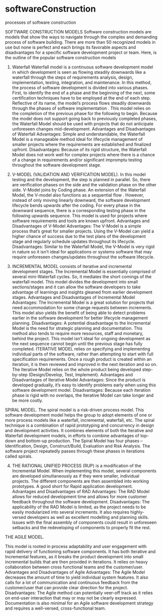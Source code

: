 # softwareConstruction
processes of software construction

SOFTWARE CONSTRUCTION MODELS
Software construction models are models that show the ways to navigate through the complex and demanding process of software building.
There are more than 50 recognized models in use but none is perfect and each brings its favorable aspects and disadvantages for a specific software development project or team.
Here, is the outline of the popular software construction models
1.	Waterfall
Waterfall model is a continuous software development model in which development is seen as flowing steadily downwards like a waterfall through the steps of requirements analysis, design, implementation, testing, integration, and maintenance. In this method, the process of software development is divided into various phases. First, to identify the end of a phase and the beginning of the next, some certification techniques have to be employed at the end of each step.
Reflective of its name, the model’s process flows steadily downwards through the phases of software implementation .
This model relies on the completion of the previous phase for the following to begin. Because the model does not support going back to previously completed phases, the Waterfall Model should be used with projects that do not anticipate unforeseen changes mid-development.
Advantages and Disadvantages of Waterfall
Advantages: Simple and understandable, the Waterfall Model is a manageable method ideal for lifecycle management of smaller projects where the requirements are established and finalized upfront.
Disadvantages: Because of its rigid structure, the Waterfall Model does not work well for complex projects where there is a chance of a change in requirements and/or significant impromptu testing throughout the software development stage.
 

2.	V-MODEL (VALIDATION AND VERIFICATION MODEL).
In this model testing and the development, the step is planned in parallel. So, there are verification phases on the side and the validation phase on the other side. V-Model joins by Coding phase. An extension of the Waterfall Model, the V-model also functions as a sequential flow . However, instead of only moving linearly downward, the software development lifecycle bends upwards after the coding. 
For every phase in the downward sequence, there is a corresponding testing phase in the following upwards sequence. This model is used for projects where software requirements and tools are known upfront.
Advantages and Disadvantages of V-Model
Advantages: The V-Model is a simple process that’s great for smaller projects. Using the V-Model can yield a higher chance of success due to the test plans of the development stage and regularly schedule updates throughout its lifecycle.
Disadvantages: Similar to the Waterfall Model, the V-Model is very rigid in nature so it isn’t ideal for applications or systems software that may require unforeseen changes/updates throughout the software lifecycle. 
3.	INCREMENTAL MODEL
consists of iterative and incremental development stages. The Incremental Model is essentially comprised of several mini-Waterfall cycles. So, it mediates the short comings of the waterfall model.
This model divides the development into small sections/stages and it can allow the software developers to take advantage of learnings and insights gleaned from earlier development stages.
Advantages and Disadvantages of Incremental Model
Advantages: The Incremental Model is a great solution for projects that need accommodation for some change requests between increments. This model also yields the benefit of being able to detect problems earlier in the software development for better lifecycle management planning.
Disadvantages: A potential disadvantage to the Incremental Model is the need for strategic planning and documentation. This method also tends to require more resources, staff and monetary, behind the project. This model isn’t ideal for ongoing development as the next sequence cannot begin until the previous stage has fully completed. 
ITERATIVE MODEL
 relies on specifying and implementing individual parts of the software, rather than attempting to start with full specification requirements. Once a rough product is created within an iteration, it is then reviewed and improved in the next iteration and so on. The Iterative Model relies on the whole product being developed step-by-step (Design/Develop, Test, Implement).
Advantages and Disadvantages of Iterative Model
Advantages: Since the product is developed gradually, it’s easy to identify problems early when using this software development model.
Disadvantages: Because each iteration phase is rigid with no overlaps, the Iterative Model can take longer and be more costly.
 
 
SPIRAL MODEL.
The spiral model is a risk-driven process model. This software development model helps the group to adopt elements of one or more process models like a waterfall, incremental, waterfall, etc. The spiral technique is a combination of rapid prototyping and concurrency in design and development activities.
It combines elements of both the Iterative and Waterfall development models, in efforts to combine advantages of top-down and bottom-up production.
The Spiral Model has four phases – Identification, Design, Construct/Build, Evaluation and Risk Analysis.
The software project repeatedly passes through these phases in iterations called spirals.  
 
4.	THE RATIONAL UNIFIED PROCESS (RUP)
is a modification of the Incremental Model. When implementing this model, several components are developed simultaneously as if they were smaller, individual projects. The different components are then assembled into working prototypes. A good short for Rapid application development.
Advantages and Disadvantages of RAD
Advantages: The RAD Model allows for reduced development time and allows for more customer feedback throughout the software development.
Disadvantages: The applicability of the RAD Model is limited, as the project needs to be easily modularized into several increments. It also requires highly-versed developers as well as excellent modelling and planning skills. Issues with the final assembly of components could result in unforeseen setbacks and the redeveloping of components to properly fit the rest.
 
 
THE AGILE MODEL.
 
This model is rooted in process adaptability and user engagement with rapid delivery of functioning software components. It has both Iterative and Incremental features, as it breaks the product development into small incremental builds that are then provided in iterations.
It relies on heavy collaboration between cross functional teams and the customer/user. 
Advantages and Disadvantages of Agile
Advantages: The Agile Model decreases the amount of time to yield individual system features. It also calls for a lot of communication and continuous feedback from the customer/user that can provide clear direction for the project.
Disadvantages: The Agile method can potentially veer-off track as it relies on end-user interaction that may or may not be clearly expressed. Documentation is also minimal for an Agile software development strategy and requires a well-versed, cross-functional team.


